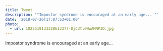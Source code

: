 ```yaml
---
title: Tweet
description: '"Impostor syndrome is encouraged at an early age... "'
date: '2018-07-26T17:07:53+01:00'
photo:
  - url: 1022519133328613377-DjC3tleWwAMNPID.jpg
---
```

Impostor syndrome is encouraged at an early age... 
